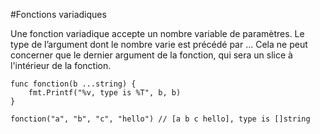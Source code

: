 #Fonctions variadiques

Une fonction variadique accepte un nombre variable de paramètres.
Le type de l’argument dont le nombre varie est précédé par …
Cela ne peut concerner que le dernier argument de la fonction, qui sera un slice à l'intérieur de la fonction.

    func fonction(b ...string) {
        fmt.Printf("%v, type is %T", b, b)
    }

    fonction("a", "b", "c", "hello") // [a b c hello], type is []string

